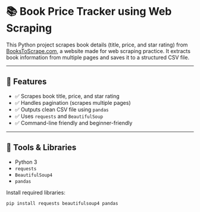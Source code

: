 # 📚 Book Price Tracker using Web Scraping

This Python project scrapes book details (title, price, and star rating) from [BooksToScrape.com](https://books.toscrape.com), a website made for web scraping practice. It extracts book information from multiple pages and saves it to a structured CSV file.

---

## 🚀 Features

- ✅ Scrapes book title, price, and star rating
- ✅ Handles pagination (scrapes multiple pages)
- ✅ Outputs clean CSV file using `pandas`
- ✅ Uses `requests` and `BeautifulSoup`
- ✅ Command-line friendly and beginner-friendly

---

## 🧰 Tools & Libraries

- Python 3
- `requests`
- `BeautifulSoup4`
- `pandas`

Install required libraries:

```bash
pip install requests beautifulsoup4 pandas
